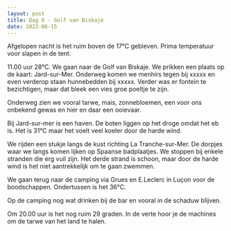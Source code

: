 ```yaml
---
layout: post
title: Dag 6 - Golf van Biskaje
date: 2022-06-15
---
```

Afgelopen nacht is het ruim boven de 17°C gebleven. Prima temperatuur voor slapen in de tent.

11.00 uur 28°C.
 We gaan naar de Golf van Biskaje. We prikken een plaats op de kaart: Jard-sur-Mer. Onderweg komen we menhirs tegen bij  xxxxx en even verderop staan hunnebedden bij xxxxx.  Verder was er fontein te bezichtigen, maar dat bleek een vies groe poeltje te zijn.

Onderweg zien we vooral tarwe, mais, zonnebloemen, een voor ons onbekend gewas en hier en daar een ooievaar.

Bij Jard-sur-mer is een haven. De boten liggen op het droge omdat het eb is. Het is 31°C maar het voelt veel koeler door de harde wind. 

We rijden een stukje langs de kust richting La Tranche-sur-Mer. De dorpjes waar we langs komen lijken op Spaanse badplaatjes. We stoppen bij enkele stranden die erg vuil zijn. Het derde strand is schoon, maar door de harde wind is het niet aantrekkelijk om te gaan zwemmen.  

We gaan terug naar de camping via Grues en E.Leclerc in Luçon voor de boodschappen. Ondertussen is het 36°C.  

Op de camping nog wat drinken bij de bar en vooral in de schaduw blijven.

Om 20.00 uur is het nog ruim 29 graden. In de verte hoor je de machines om de tarwe van het land te halen.